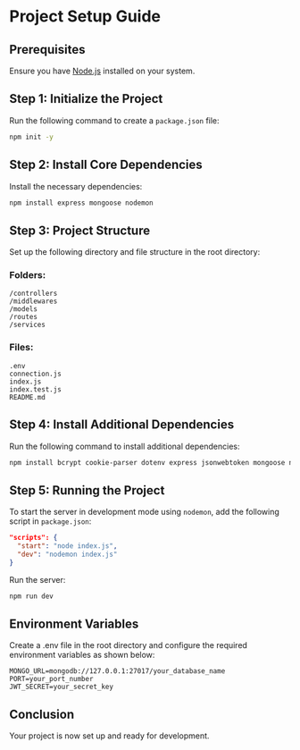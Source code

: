 # Project Setup Guide

## Prerequisites
Ensure you have [Node.js](https://nodejs.org/) installed on your system.

## Step 1: Initialize the Project
Run the following command to create a `package.json` file:
```sh
npm init -y
```

## Step 2: Install Core Dependencies
Install the necessary dependencies:
```sh
npm install express mongoose nodemon
```

## Step 3: Project Structure
Set up the following directory and file structure in the root directory:

### Folders:
```
/controllers
/middlewares
/models
/routes
/services
```

### Files:
```
.env
connection.js
index.js
index.test.js
README.md
```

## Step 4: Install Additional Dependencies
Run the following command to install additional dependencies:
```sh
npm install bcrypt cookie-parser dotenv express jsonwebtoken mongoose nodemon
```

## Step 5: Running the Project
To start the server in development mode using `nodemon`, add the following script in `package.json`:
```json
"scripts": {
  "start": "node index.js",
  "dev": "nodemon index.js"
}
```

Run the server:
```sh
npm run dev
```

## Environment Variables
Create a .env file in the root directory and configure the required environment variables as shown below:
```
MONGO_URL=mongodb://127.0.0.1:27017/your_database_name
PORT=your_port_number
JWT_SECRET=your_secret_key
```

## Conclusion
Your project is now set up and ready for development.



